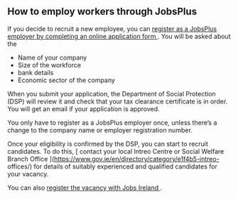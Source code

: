 ##  How to employ workers through JobsPlus

If you decide to recruit a new employee, you can [ register as a JobsPlus
employer by completing an online application form
](https://jobsplus.welfare.ie/employer) . You will be asked about the

  * Name of your company 
  * Size of the workforce 
  * bank details 
  * Economic sector of the company 

When you submit your application, the Department of Social Protection (DSP)
will review it and check that your tax clearance certificate is in order. You
will get an email if your application is approved.

You only have to register as a JobsPlus employer once, unless there’s a change
to the company name or employer registration number.

Once your eligibility is confirmed by the DSP, you can start to recruit
candidates. To do this, [ contact your local Intreo Centre or Social Welfare
Branch Office ](https://www.gov.ie/en/directory/category/e1f4b5-intreo-
offices/) for details of suitably experienced and qualified candidates for
your vacancy.

You can also [ register the vacancy with Jobs Ireland
](https://jobsplus.welfare.ie/employer) .
